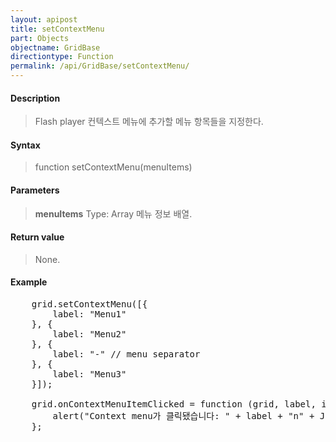 ```yaml
---
layout: apipost
title: setContextMenu
part: Objects
objectname: GridBase
directiontype: Function
permalink: /api/GridBase/setContextMenu/
---
```



#### Description

> Flash player 컨텍스트 메뉴에 추가할 메뉴 항목들을 지정한다.

#### Syntax

> function setContextMenu(menuItems)

#### Parameters

> **menuItems**
> Type: Array
> 메뉴 정보 배열.

#### Return value

> None.

#### Example

<pre class="prettyprint">
    grid.setContextMenu([{
        label: "Menu1"
    }, {
        label: "Menu2"
    }, {
        label: "-" // menu separator
    }, {
        label: "Menu3"
    }]);

    grid.onContextMenuItemClicked = function (grid, label, index) {
        alert("Context menu가 클릭됐습니다: " + label + "n" + JSON.stringify(index));
    };
</pre>

